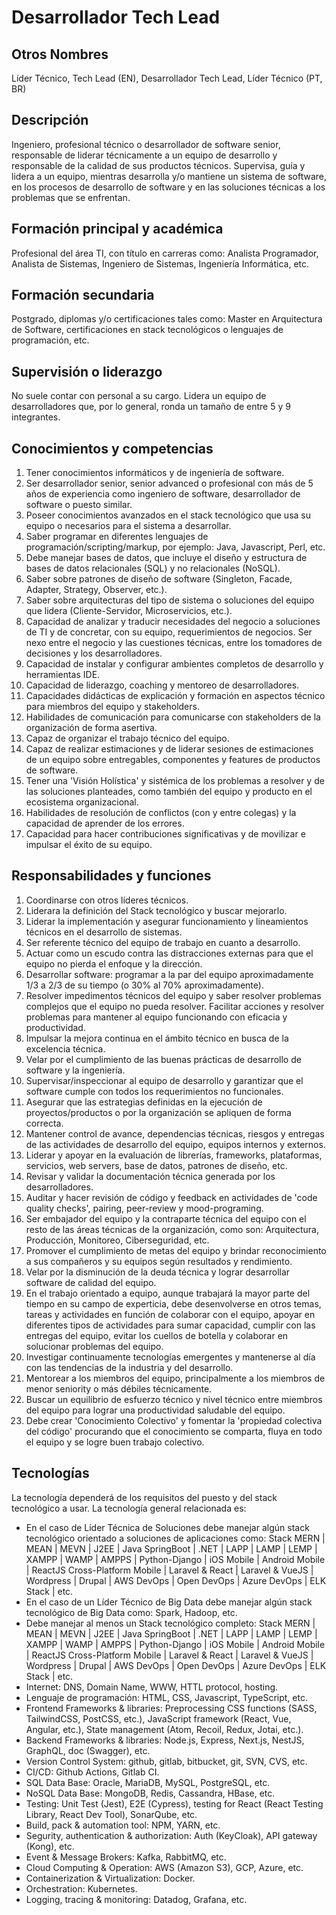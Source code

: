 # Desarrollador Tech Lead

## Otros Nombres

Líder Técnico, Tech Lead (EN),  Desarrollador Tech Lead, Líder Técnico (PT, BR)

## Descripción

Ingeniero, profesional técnico o desarrollador de software senior, responsable de liderar técnicamente a un equipo de desarrollo y responsable de la calidad de sus productos técnicos. Supervisa, guía y lidera a un equipo, mientras desarrolla y/o mantiene un sistema de software, en los procesos de desarrollo de software y en las soluciones técnicas a los problemas que se enfrentan. 

## Formación principal y académica

Profesional del área TI, con título en carreras como: Analista Programador, Analista de Sistemas, Ingeniero de Sistemas, Ingeniería Informática, etc. 

## Formación secundaria

Postgrado, diplomas y/o certificaciones tales como: Master en Arquitectura de Software, certificaciones en stack tecnológicos o lenguajes de programación, etc. 

## Supervisión o liderazgo

No suele contar con personal a su cargo. Lidera un equipo de desarrolladores que, por lo general, ronda un tamaño de entre 5 y 9 integrantes. 

## Conocimientos y competencias

1. Tener conocimientos informáticos y de ingeniería de software.  
2. Ser desarrollador senior, senior advanced o profesional con más de 5 años de experiencia como ingeniero de software, desarrollador de software o puesto similar.
3. Poseer conocimientos avanzados en el stack tecnológico que usa su equipo o necesarios para el sistema a desarrollar. 
4. Saber programar en diferentes lenguajes de programación/scripting/markup, por ejemplo: Java, Javascript, Perl, etc. 
5. Debe manejar bases de datos, que incluye el diseño y estructura de bases de datos relacionales (SQL) y no relacionales (NoSQL). 
6. Saber sobre patrones de diseño de software (Singleton, Facade, Adapter, Strategy, Observer, etc.). 
7. Saber sobre arquitecturas del tipo de sistema o soluciones del equipo que lidera (Cliente-Servidor, Microservicios, etc.). 
8. Capacidad de analizar y traducir necesidades del negocio a soluciones de TI y de concretar, con su equipo, requerimientos de negocios. Ser nexo entre el negocio y las cuestiones técnicas, entre los tomadores de decisiones y los desarrolladores.
9. Capacidad de instalar y configurar ambientes completos de desarrollo y herramientas IDE.  
10. Capacidad de liderazgo, coaching y mentoreo de desarrolladores. 
11. Capacidades didácticas de explicación y formación en aspectos técnico para miembros del equipo y stakeholders. 
12. Habilidades de comunicación para comunicarse con stakeholders de la organización de forma asertiva. 
13. Capaz de organizar el trabajo técnico del equipo.
14. Capaz de realizar estimaciones y de liderar sesiones de estimaciones de un equipo sobre entregables, componentes y features de productos de software.
15. Tener una 'Visión Holística' y sistémica de los problemas a resolver y de las soluciones planteades, como también del equipo y producto en el ecosistema organizacional.
16. Habilidades de resolución de conflictos (con y entre colegas) y la capacidad de aprender de los errores.
17. Capacidad para hacer contribuciones significativas y de movilizar e impulsar el éxito de su equipo.

## Responsabilidades y funciones

1.	Coordinarse con otros líderes técnicos.
2.	Liderara la definición del Stack tecnológico y buscar mejorarlo.
3.	Liderar la implementación y asegurar funcionamiento y lineamientos técnicos en el desarrollo de sistemas.
4.	Ser referente técnico del equipo de trabajo en cuanto a desarrollo. 
5.	Actuar como un escudo contra las distracciones externas para que el equipo no pierda el enfoque y la dirección.
6.	Desarrollar software: programar a la par del equipo aproximadamente 1/3 a 2/3 de su tiempo (o 30% al 70% aproximadamente).
7.	Resolver impedimentos técnicos del equipo y saber resolver problemas complejos que el equipo no pueda resolver. Facilitar acciones y resolver problemas para mantener al equipo funcionando con eficacia y productividad.
8.	Impulsar la mejora continua en el ámbito técnico en busca de la excelencia técnica.
9.	Velar por el cumplimiento de las buenas prácticas de desarrollo de software y la ingeniería.
10.	Supervisar/inspeccionar al equipo de desarrollo y garantizar que el software cumple con todos los requerimientos no funcionales.
11.	Asegurar que las estrategias definidas en la ejecución de proyectos/productos o por la organización se apliquen de forma correcta.
12.	Mantener control de avance, dependencias técnicas, riesgos y entregas de las actividades de desarrollo del equipo, equipos internos y externos.
13.	Liderar y apoyar en la evaluación de librerías, frameworks, plataformas, servicios, web servers, base de datos, patrones de diseño, etc.
14.	Revisar y validar la documentación técnica generada por los desarrolladores.
15.	Auditar y hacer revisión de código y feedback en actividades de 'code quality checks', pairing, peer-review y mood-programing.
16.	Ser embajador del equipo y la contraparte técnica del equipo con el resto de las áreas técnicas de la organización, como son: Arquitectura, Producción, Monitoreo, Ciberseguridad, etc.
17.	Promover el cumplimiento de metas del equipo y brindar reconocimiento a sus compañeros y su equipos según resultados y rendimiento.
18.	Velar por la disminución de la deuda técnica y lograr desarrollar software de calidad del equipo.
19. En el trabajo orientado a equipo, aunque trabajará la mayor parte del tiempo en su campo de experticia, debe desenvolverse en otros temas, tareas y actividades en función de colaborar con el equipo, apoyar en diferentes tipos de actividades para sumar capacidad, cumplir con las entregas del equipo, evitar los cuellos de botella y colaborar en solucionar problemas del equipo. 
20. Investigar continuamente tecnologías emergentes y mantenerse al día con las tendencias de la industria y del desarrollo.
21. Mentorear a los miembros del equipo, principalmente a los miembros de menor seniority o más débiles técnicamente.
22. Buscar un equilibrio de esfuerzo técnico y nivel técnico entre miembros del equipo para lograr una productividad saludable del equipo. 
23. Debe crear 'Conocimiento Colectivo' y fomentar la 'propiedad colectiva del código' procurando que el conocimiento se comparta, fluya en todo el equipo y se logre buen trabajo colectivo.

## Tecnologías

La tecnología dependerá de los requisitos del puesto y del stack tecnológico a usar. La tecnología general relacionada es:

- En el caso de Líder Técnica de Soluciones debe manejar algún stack tecnológico orientado a soluciones de aplicaciones como: Stack MERN | MEAN | MEVN | J2EE | Java SpringBoot | .NET | LAPP | LAMP | LEMP | XAMPP | WAMP | AMPPS | Python-Django | iOS Mobile | Android Mobile | ReactJS Cross-Platform Mobile | Laravel & React | Laravel & VueJS | Wordpress | Drupal | AWS DevOps | Open DevOps | Azure DevOps | ELK Stack | etc. 
- En el caso de un Líder Técnico de Big Data debe manejar algún stack tecnológico de Big Data como: Spark, Hadoop, etc. 
- Debe manejar al menos un Stack tecnológico completo: Stack MERN | MEAN | MEVN | J2EE | Java SpringBoot | .NET | LAPP | LAMP | LEMP | XAMPP | WAMP | AMPPS | Python-Django | iOS Mobile | Android Mobile | ReactJS Cross-Platform Mobile | Laravel & React | Laravel & VueJS | Wordpress | Drupal | AWS DevOps | Open DevOps | Azure DevOps | ELK Stack | etc. 
- Internet: DNS, Domain Name, WWW, HTTL protocol, hosting.
- Lenguaje de programación: HTML, CSS, Javascript, TypeScript, etc.
- Frontend Frameworks & libraries: Preprocessing CSS functions (SASS, TailwindCSS, PostCSS, etc.), JavaScript framework (React, Vue, Angular, etc.), State management (Atom, Recoil, Redux, Jotai, etc.).
- Backend Frameworks & libraries: Node.js, Express, Next.js, NestJS, GraphQL, doc (Swagger), etc.
- Version Control System: github, gitlab, bitbucket, git, SVN, CVS, etc.
- CI/CD: Github Actions, Gitlab CI.
- SQL Data Base: Oracle, MariaDB, MySQL, PostgreSQL, etc.
- NoSQL Data Base: MongoDB, Redis, Cassandra, HBase, etc.
- Testing: Unit Test (Jest), E2E (Cypress), testing for React (React Testing Library, React Dev Tool), SonarQube, etc.
- Build, pack & automation tool: NPM, YARN, etc.
- Segurity, authentication & authorization: Auth (KeyCloak), API gateway (Kong), etc.
- Event & Message Brokers: Kafka, RabbitMQ, etc. 
- Cloud Computing & Operation: AWS (Amazon S3), GCP, Azure, etc.
- Containerization & Virtualization: Docker.
- Orchestration: Kubernetes.
- Logging, tracing & monitoring: Datadog, Grafana, etc.